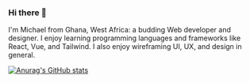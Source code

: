 ### Hi there 👋
I'm Michael from Ghana, West Africa: a budding Web developer and designer. I enjoy learning programming languages and frameworks like React, Vue, and Tailwind. I also enjoy wireframing UI, UX, and design in general.

[![Anurag's GitHub stats](https://github-readme-stats.vercel.app./api?username=TheManSkinny)](https://github.com/anuraghazra/github-readme-stats)

